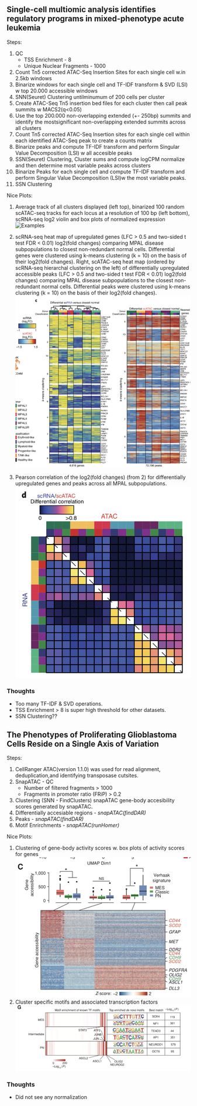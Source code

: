 ## Single-cell multiomic analysis identifies regulatory programs in mixed-phenotype acute leukemia
Steps:  
1. QC   
	* TSS Enrichment - 8  
	* Unique Nuclear Fragments - 1000  
2. Count Tn5 corrected ATAC-Seq Insertion Sites for each single cell w.in 2.5kb windows
3. Binarize  windows for each single cell and TF-IDF transform & SVD (LSI) w top 20.000 accessible windows
4. SNN(Seuret) Clustering untilminumum of 200 cells per cluster
5. Create ATAC-Seq Tn5 insertion bed files  for each cluster then call peak summits w MACS2(q<0.05)
6. Use the  top 200.000 non-overlapping extended (+- 250bp) summits and identify the mostsignificant non-overlapping extended summits across  all clusters
7. Count Tn5 corrected ATAC-Seq Insertion sites for each single cell within each identified ATAC-Seq peak  to create  a counts matrix
8. Binarize peaks and compute TF-IDF transform and perform Singular Value Decomposition (LSI) w all accesible peaks
9. SSN(Seuret) Clustering, Cluster sums and compute logCPM normalize and then determine most variable peaks across clusters
10. Binarize Peaks for each single cell and compute TF-IDF transform and perform Singular Value Decomposition (LSI)w the most variable peaks.
11. SSN Clustering

Nice Plots:
1. Average track of all clusters displayed (left top), binarized 100 random scATAC-seq tracks for each locus at a resolution of 100 bp (left bottom), scRNA-seq log2 violin and box plots of normalized expression
![Examples](figs/Leukemia_1.png=100x)

2. scRNA-seq heat map of upregulated genes (LFC > 0.5 and two-sided t test FDR < 0.01) log2(fold changes) comparing MPAL disease subpopulations to closest non-redundant normal cells. Differential genes were clustered using k-means clustering (k = 10) on the basis of their log2(fold changes). Right, scATAC-seq heat map (ordered by scRNA-seq hierarchal clustering on the left) of differentially upregulated accessible peaks (LFC > 0.5 and two-sided t test FDR < 0.01) log2(fold changes) comparing MPAL disease subpopulations
to the closest non-redundant normal cells. Differential peaks were clustered using k-means clustering (k = 10) on the basis of their log2(fold changes).
![Examples](figs/Leukemia_2.png)

3. Pearson correlation of the log2(fold changes) (from 2) for differentially upregulated genes and peaks across all MPAL subpopulations.
![Examples](figs/Leukemia_3.png)

### Thoughts
* Too many TF-IDF & SVD operations.
* TSS Enrichment > 8 is super high threshold for other datasets.
* SSN Clustering??


## The Phenotypes of Proliferating Glioblastoma Cells Reside on a Single Axis of Variation
Steps:  
1. CellRanger ATAC(version 1.1.0) was used for read  alignment, deduplication,and identifying transposase cutsites.
2. SnapATAC - QC  
	* Number of filtered fragments > 1000
	* Fragments in promoter ratio (FRiP) > 0.2
3. Clustering (SNN - FindClusters) snapATAC gene-body accesibility scores generated by snapATAC.  
4. Differentially accesiable regions - *snapATAC(findDAR)*
5. Peaks - *snapATAC(findDAR)*
6. Motif Enrirchments - *snapATAC(runHomer)*


Nice Plots:
1. Clustering of gene-body activity scores w. box plots of activity scores for genes
![Examples](figs/Glioblastoma_1.png)
2. Cluster specific motifs and associated transcription factors
![Examples](figs/Glioblastoma_2.png)

### Thoughts
* Did not see any normalization 












